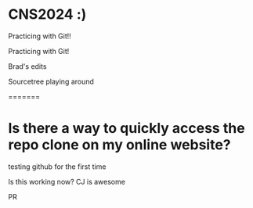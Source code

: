 # CNS2024 :)

Practicing with Git!!

Practicing with Git!

Brad's edits

Sourcetree playing around

=======
# Is there a way to quickly access the repo clone on my online website?

testing github for the first time

Is this working now?  CJ is awesome

PR
